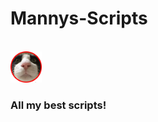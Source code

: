 # Mannys-Scripts

<div>

<br>
<img src="https://raw.githubusercontent.com/scriptfree/scriptfree.github.io/refs/heads/main/Untitled.png" height="50" width="50"><h3>All my best scripts!</h3>
</div>

